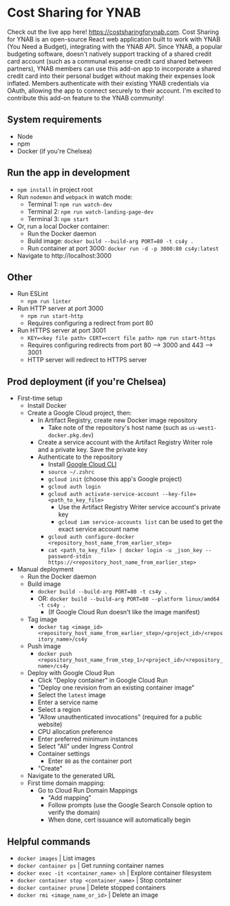 # Cost Sharing for YNAB
Check out the live app here! https://costsharingforynab.com. Cost Sharing for YNAB is an open-source React web application built to work with YNAB (You Need a Budget), integrating with the YNAB API. Since YNAB, a popular budgeting software, doesn't natively support tracking of a shared credit card account (such as a communal expense credit card shared between partners), YNAB members can use this add-on app to incorporate a shared credit card into their personal budget without making their expenses look inflated. Members authenticate with their existing YNAB credentials via OAuth, allowing the app to connect securely to their account. I'm excited to contribute this add-on feature to the YNAB community!

## System requirements
  - Node
  - npm
  - Docker (if you're Chelsea)

## Run the app in development
  - `npm install` in project root
  - Run `nodemon` and `webpack` in watch mode:
    - Terminal 1: `npm run watch-dev`
    - Terminal 2: `npm run watch-landing-page-dev`
    - Terminal 3: `npm start`
  - Or, run a local Docker container:
    - Run the Docker daemon
    - Build image: `docker build --build-arg PORT=80 -t cs4y .`
    - Run container at port 3000: `docker run -d -p 3000:80 cs4y:latest`
  - Navigate to http://localhost:3000

## Other
  - Run ESLint
    - `npm run linter`
  - Run HTTP server at port 3000
    - `npm run start-http`
    - Requires configuring a redirect from port 80
  - Run HTTPS server at port 3001
    - `KEY=<key file path> CERT=<cert file path> npm run start-https`
    - Requires configuring redirects from port 80 --> 3000 and 443 --> 3001
    - HTTP server will redirect to HTTPS server

## Prod deployment (if you're Chelsea)
  - First-time setup
    - Install Docker
    - Create a Google Cloud project, then:
      - In Artifact Registry, create new Docker image repository
        - Take note of the repository's host name (such as `us-west1-docker.pkg.dev`)
      - Create a service account with the Artifact Registry Writer role and a private key. Save the private key
      - Authenticate to the repository
        - Install [Google Cloud CLI](https://cloud.google.com/sdk/docs/install)
        - `source ~/.zshrc`
        - `gcloud init` (choose this app's Google project)
        - `gcloud auth login`
        - `gcloud auth activate-service-account --key-file=<path_to_key_file>`
          - Use the Artifact Registry Writer service account's private key
          - `gcloud iam service-accounts list` can be used to get the exact service account name
        - `gcloud auth configure-docker <repository_host_name_from_earlier_step>`
        - `cat <path_to_key_file> | docker login -u _json_key --password-stdin https://<repository_host_name_from_earlier_step>`
  - Manual deployment
    - Run the Docker daemon
    - Build image
      - `docker build --build-arg PORT=80 -t cs4y .`
      - OR: `docker build --build-arg PORT=80 --platform linux/amd64 -t cs4y .`
        - (If Google Cloud Run doesn't like the image manifest)
    - Tag image
      - `docker tag <image_id> <repository_host_name_from_earlier_step>/<project_id>/<repository_name>/cs4y`
    - Push image
      - `docker push <repository_host_name_from_step_1>/<project_id>/<repository_name>/cs4y`
    - Deploy with Google Cloud Run
      - Click "Deploy container" in Google Cloud Run
      - "Deploy one revision from an existing container image"
      - Select the `latest` image
      - Enter a service name
      - Select a region
      - "Allow unauthenticated invocations" (required for a public website)
      - CPU allocation preference
      - Enter preferred minimum instances
      - Select "All" under Ingress Control
      - Container settings
        - Enter `80` as the container port
      - "Create"
    - Navigate to the generated URL
    - First time domain mapping:
      - Go to Cloud Run Domain Mappings
        - "Add mapping"
        - Follow prompts (use the Google Search Console option to verify the domain)
        - When done, cert issuance will automatically begin

## Helpful commands
  - `docker images` | List images
  - `docker container ps` | Get running container names
  - `docker exec -it <container_name> sh` | Explore container filesystem
  - `docker container stop <container_name>` | Stop container
  - `docker container prune` | Delete stopped containers
  - `docker rmi <image_name_or_id>` | Delete an image
